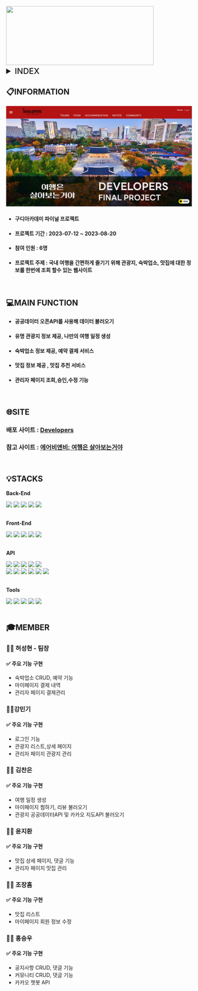 <img src="http://14.36.141.71:10005/developers_finalproject/images/common/logo.png" style="width:400px; height:160px;"/>

<details>
 <summary style="font-size:22px; font-weight:500;">INDEX</summary>
 
- [INFORMATION](#information)
- [MAIN FUNCTION](#main-function)
- [SITE](#site)
- [STACKS](#stacks)
- [MEMBER](#member)

</details>

## 📋INFORMATION

<img src="https://github.com/HSH-1616/FinalProject_Developers/blob/main/developers_finalproject/src/test/readme.JPG"/>

 - #### 구디아카데미 파이널 프로젝트
 - #### 프로젝트 기간 : 2023-07-12 ~ 2023-08-20
 - #### 참여 인원 : 6명
 - #### 프로젝트 주제 : 국내 여행을 간편하게 즐기기 위해 관광지, 숙박업소, 맛집에 대한 정보를 한번에 조회 할수 있는 웹사이트

<br>

 ## 💻MAIN FUNCTION
 - #### 공공데이터 오픈API를 사용해 데이터 불러오기
 - #### 유명 관광지 정보 제공, 나만의 여행 일정 생성
 - #### 숙박업소 정보 제공, 예약 결제 서비스
 - #### 맛집 정보 제공 , 맛집 추천 서비스
 - #### 관리자 페이지 조회,승인,수정 기능

<br>

## 🌐SITE
### 배포 사이트 : [Developers](http://14.36.141.71:10005/developers_finalproject/)
### 참고 사이트 : [에어비앤비: 여행은 살아보는거야](https://www.airbnb.co.kr/)

<br>

## 💡STACKS
**Back-End**
<div>
<img src="https://img.shields.io/badge/java-007396?style=for-the-badge&logo=java&logoColor=white">
<img src="https://img.shields.io/badge/Oracle-F80000?style=for-the-badge&logo=Oracle&logoColor=white"> 
<img src="https://img.shields.io/badge/spring boot-6DB33F?style=for-the-badge&logo=spring boot&logoColor=white">
<img src="https://img.shields.io/badge/apache tomcat-F8DC75?style=for-the-badge&logo=apachetomcat&logoColor=black">
<img src="https://img.shields.io/badge/jsp-007396?style=for-the-badge&logo=java&logoColor=black">
</div>
<br>

**Front-End**
<div>
<img src="https://img.shields.io/badge/html5-E34F26?style=for-the-badge&logo=html5&logoColor=white">
<img src="https://img.shields.io/badge/css-1572B6?style=for-the-badge&logo=css3&logoColor=white"> 
<img src="https://img.shields.io/badge/javascript-F7DF1E?style=for-the-badge&logo=javascript&logoColor=black"> 
<img src="https://img.shields.io/badge/jquery-0769AD?style=for-the-badge&logo=jquery&logoColor=white">
<img src="https://img.shields.io/badge/bootstrap-7952B3?style=for-the-badge&logo=bootstrap&logoColor=white">
</div>
<br>

**API**
<div>
<img src="https://img.shields.io/badge/kakao login-FFCD00?style=for-the-badge&logo=kakao&logoColor=black">
<img src="https://img.shields.io/badge/kakao map-FFCD00?style=for-the-badge&logo=kakao&logoColor=black">
<img src="https://img.shields.io/badge/kakao message-FFCD00?style=for-the-badge&logo=kakao&logoColor=black">
<img src="https://img.shields.io/badge/kakao pay-FFCD00?style=for-the-badge&logo=kakao&logoColor=black">
<img src="https://img.shields.io/badge/kakao chat-FFCD00?style=for-the-badge&logo=kakao&logoColor=black">
<br>
<img src="https://img.shields.io/badge/kakao address-FFCD00?style=for-the-badge&logo=kakao&logoColor=black">
<img src="https://img.shields.io/badge/naver login-03C75A?style=for-the-badge&logo=naver&logoColor=white">
<img src="https://img.shields.io/badge/google login-4285F4?style=for-the-badge&logo=google&logoColor=black">
<img src="https://img.shields.io/badge/werather API-2C39BD?style=for-the-badge&logo=
cloudways&logoColor=white">
<img src="https://img.shields.io/badge/inisis pay-B31312?style=for-the-badge&logo=&logoColor=black">
<img src="https://img.shields.io/badge/공공데이터 API-B31312?style=for-the-badge&logo=&logoColor=white">
</div>

</br>

**Tools**
<div>
<img src="https://img.shields.io/badge/visual studio-5c2d91?style=for-the-badge&logo=visual studio&logoColor=white">
<img src="https://img.shields.io/badge/spring tool suite-6DB33F?style=for-the-badge&logo=spring boot&logoColor=white">
<img src="https://img.shields.io/badge/github-181717?style=for-the-badge&logo=github&logoColor=white">
<img src="https://img.shields.io/badge/notion-000000?style=for-the-badge&logo=notion&logoColor=white">
<img src="https://img.shields.io/badge/erd cloud-2C39BD?style=for-the-badge&logo=
googlecloud&logoColor=white">
</div>

<br>

## 🎓MEMBER
### 🙎‍♂️ 허성현 - 팀장
#### ✅ 주요 기능 구현
* 숙박업소 CRUD, 예약 기능
* 마이페이지 결제 내역 
* 관리자 페이지 결제관리
  
### 🙎‍♂️강민기
#### ✅ 주요 기능 구현
* 로그인 기능
* 관광지 리스트,상세 페이지
* 관리자 페이지 관광지 관리
  
### 🙎‍♂️ 김찬은
#### ✅ 주요 기능 구현
* 여행 일정 생성
* 마이페이지 찜하기, 리뷰 불러오기
* 관광지 공공데이터API 및 카카오 지도API 불러오기

### 🙎‍♂️ 윤지환
#### ✅ 주요 기능 구현
* 맛집 상세 페이지, 댓글 기능
* 관리자 페이지 맛집 관리

### 🙎‍♂️ 조장흠
#### ✅ 주요 기능 구현
* 맛집 리스트
* 마이페이지 회원 정보 수정

### 🙎‍♂️ 홍승우
#### ✅ 주요 기능 구현
* 공지사항 CRUD, 댓글 기능
* 커뮤니티 CRUD, 댓글 기능
* 카카오 챗봇 API

